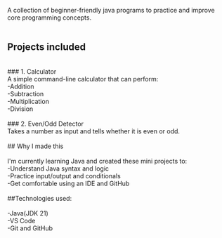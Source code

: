A collection of beginner-friendly java programs to practice and improve core programming concepts.<br>
<br>
## Projects included<br>
<br>
### 1. Calculator<br>
A simple command-line calculator that can perform:<br>
-Addition<br>
-Subtraction<br>
-Multiplication<br>
-Division<br>
<br>
### 2. Even/Odd Detector<br>
Takes a number as input and tells whether it is even or odd.<br>
<br>
## Why I made this<br>
<br>
I'm currently learning Java and created these mini projects to:<br>
-Understand Java syntax and logic<br>
-Practice input/output and conditionals<br>
-Get comfortable using an IDE and GitHub<br>
<br>
##Technologies used:<br>
<br>
-Java(JDK 21)<br>
-VS Code<br>
-Git and GitHub<br>



